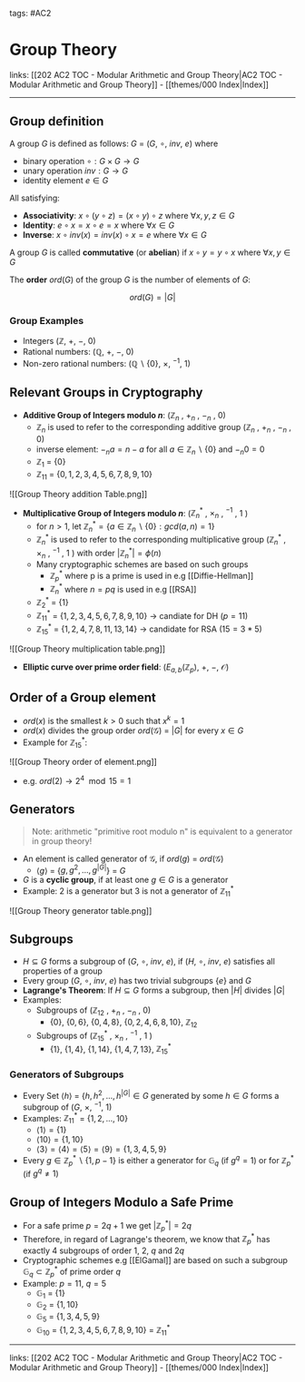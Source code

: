 tags: #AC2

# Group Theory

links: [[202 AC2 TOC - Modular Arithmetic and Group Theory|AC2 TOC - Modular Arithmetic and Group Theory]] - [[themes/000 Index|Index]]

---

## Group definition

A group $G$ is defined as follows: $G$ = ($G$, $\circ$, $inv$, $e$) where

- binary operation $\circ : G \times G \rightarrow G$
- unary operation $inv : G \rightarrow G$ 
- identity element $e \in G$

All satisfying:

- **Associativity**: $x \circ (y\circ z) = (x\circ y) \circ z$ where $\forall x,y,z \in G$
- **Identity**: $e \circ x = x \circ e = x$ where $\forall x \in G$
- **Inverse**: $x\circ inv(x) = inv(x) \circ x = e$ where $\forall x \in G$

A group $G$ is called **commutative** (or **abelian**) if $x\circ y = y \circ x$ where $\forall x,y \in G$

The **order** $ord(G)$ of the group $G$ is the number of elements of $G$:

$$ord(G) = |G| $$

### Group Examples

- Integers ($\mathbb{Z}$, $+$, $-$, $0$)
- Rational numbers: ($\mathbb{Q}$, $+$, $-$, 0)
- Non-zero rational numbers: ($\mathbb{Q} \backslash \{ 0 \}$, $\times$, $^{-1}$, $1$)

## Relevant Groups in Cryptography

- **Additive Group of Integers modulo $n$**: ($\mathbb{Z}_n$ , $+_n$ , $-_n$ , $0$)
	- $\mathbb{Z}_n$ is used to refer to the corresponding additive group ($\mathbb{Z}_n$ , $+_n$ , $-_n$ , $0$)
	- inverse element: $-_n a = n - a$ for all $a \in \mathbb{Z}_n \backslash \{0\}$ and $-_n 0 = 0$
	- $\mathbb{Z}_1$ = {$0$}
	- $\mathbb{Z}_{11}$ = {$0, 1, 2, 3, 4, 5, 6, 7, 8, 9, 10$}

![[Group Theory addition Table.png]]

- **Multiplicative Group of Integers modulo $n$**: ($\mathbb{Z}^*_n$ , $\times _n$ , $^{-1}$ , $1$ )
	- for $n \gt 1$, let $\mathbb{Z}_n^* = \{a \in \mathbb{Z}_n \backslash \{0\} : gcd(a,n) = 1\}$
	- $\mathbb{Z}^*_n$ is used to refer to the corresponding multiplicative group ($\mathbb{Z}^*_n$ , $\times _n$ , $^{-1}$ , $1$ ) with order $|\mathbb{Z}_n^*| = \phi (n)$
	- Many cryptographic schemes are based on such groups
		- $\mathbb{Z}^*_p$ where p is a prime is used in e.g [[Diffie-Hellman]]
		- $\mathbb{Z}^*_n$ where $n=pq$ is used in e.g [[RSA]]
	- $\mathbb{Z}^*_2$ = {$1$}
	- $\mathbb{Z}^*_{11}$ = {$1, 2, 3, 4, 5, 6, 7, 8, 9, 10$} $\rightarrow$ candiate for DH ($p=11$)
	- $\mathbb{Z}^*_{15}$ = {$1, 2, 4, 7, 8, 11, 13, 14$} $\rightarrow$ candidate for RSA ($15 = 3 * 5$)

![[Group Theory multiplication table.png]]

- **Elliptic curve over prime order field**: ($E_{a,b}(\mathbb{Z}_p)$, $+$, $-$, $\mathcal{O}$)

## Order of a Group element

- $ord(x)$ is the smallest $k>0$ such that $x^k=1$
- $ord(x)$ divides the group order $ord(\mathcal{G}$) = |$G$| for every $x \in G$
- Example for $\mathbb{Z}^*_{15}$:

![[Group Theory order of element.png]]

- e.g. $ord(2) \rightarrow 2^4 \mod 15 = 1$

## Generators

> Note: arithmetic "primitive root modulo n" is equivalent to a generator in group theory!

- An element is called generator of $\mathcal{G}$, if $ord(g)$ = $ord(\mathcal{G}$)
	- $\langle g \rangle$ = {$g,g^2,...,g^{|G|}$} = $G$
- $G$ is a **cyclic group**, if at least one $g \in G$ is a generator
- Example: $2$ is a generator but $3$ is not a generator of $\mathbb{Z}^*_{11}$

![[Group Theory generator table.png]]

## Subgroups

- $H\subseteq G$ forms a subgroup of ($G$, $\circ$, $inv$, $e$), if ($H$, $\circ$, $inv$, $e$) satisfies all properties of a group
- Every group ($G$, $\circ$, $inv$, $e$) has two trivial subgroups {$e$} and $G$
- **Lagrange's Theorem**: If  $H\subseteq G$ forms a subgroup, then $|H|$ divides $|G|$
- Examples:
	- Subgroups of ($\mathbb{Z}_{12}$ , $+_n$ , $-_n$ , 0)
		- {$0$}, {$0, 6$}, {$0, 4, 8$}, {$0, 2, 4, 6, 8, 10$}, $\mathbb{Z}_{12}$
	- Subgroups of ($\mathbb{Z}^*_{15}$ , $\times _n$ , $^{-1}$ , 1 )
		- {$1$}, {$1, 4$}, {$1, 14$}, {$1, 4, 7, 13$}, $\mathbb{Z}^*_{15}$

### Generators of Subgroups

- Every Set $\langle h \rangle$ = {$h,h^2,...,h^{|G|}\in G$ generated by some $h \in G$ forms a subgroup of ($G$, $\times$, $^{-1}$, $1$)
- Examples: $\mathbb{Z}_{11}^*$ = {$1, 2, ... , 10$}
	- $\langle 1 \rangle = \{ 1 \}$
	- $\langle 10 \rangle = \{ 1, 10 \}$
	- $\langle 3 \rangle = \langle 4 \rangle = \langle 5 \rangle = \langle 9 \rangle = \{ 1,3,4,5,9 \}$
- Every  $g \in \mathbb{Z}_p^* \backslash \{ 1, p-1 \}$ is either a generator for $\mathbb{G}_q$ (if $g^q = 1$) or for $\mathbb{Z}_p^*$ (if $g^q \neq 1$)

## Group of Integers Modulo a Safe Prime

- For a safe prime $p = 2q+1$ we get $|\mathbb{Z}^*_{p}| = 2q$
- Therefore, in regard of Lagrange's theorem, we know that $\mathbb{Z}^*_{p}$ has exactly $4$ subgroups of order $1$, $2$, $q$ and $2q$
- Cryptographic schemes e.g [[ElGamal]] are based on such a subgroup $\mathbb{G}_q \subset \mathbb{Z}^*_{p}$ of prime order $q$
- Example: $p=11$, $q=5$
	- $\mathbb{G}_{1}$ = {$1$}
	- $\mathbb{G}_{2}$ = {$1, 10$}
	- $\mathbb{G}_{5}$ = {$1, 3, 4, 5, 9$}
	- $\mathbb{G}_{10}$ = {$1, 2, 3, 4, 5, 6, 7, 8, 9, 10$} = $\mathbb{Z}^*_{11}$

---
links: [[202 AC2 TOC - Modular Arithmetic and Group Theory|AC2 TOC - Modular Arithmetic and Group Theory]] - [[themes/000 Index|Index]]